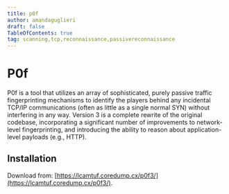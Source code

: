 ```yaml
---
title: p0f
author: amandaguglieri
draft: false
TableOfContents: true
tag: scanning,tcp,reconnaissance,passivereconnaissance
---
```


# P0f

P0f is a tool that utilizes an array of sophisticated, purely passive traffic fingerprinting mechanisms to identify the players behind any incidental TCP/IP communications (often as little as a single normal SYN) without interfering in any way. Version 3 is a complete rewrite of the original codebase, incorporating a significant number of improvements to network-level fingerprinting, and introducing the ability to reason about application-level payloads (e.g., HTTP).

## Installation

Download from: [https://lcamtuf.coredump.cx/p0f3/](https://lcamtuf.coredump.cx/p0f3/).

#
